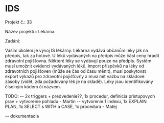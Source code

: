 # IDS

Projekt č.: 33

Název projektu: Lékárna

Zadání:

Vaším úkolem je vývoj IS lékárny. Lékárna vydává občanům léky jak na předpis, tak za hotové. U léků vydávaných na předpis může část ceny hradit zdravotní pojišťovna. Některé léky se vydávají pouze na předpis. Systém musí umožnit evidenci vydávaných léků, import příspěvků na léky od zdravotních pojišťoven (může se čas od času měnit), musí poskytovat export výkazů pro zdravotní pojišťovny a musí mít vazbu na skladové zásoby (vidět, zda požadovaný lék je na skladě). Léky jsou identifikovány číselným kódem či názvem.

TODO:
-- 2x triggers + predvedenie??, 1x procedur, definicia pristupovych prav + vytvorenie pohladu - Martin 
-- vytvorenie 1 indexu, 1x EXPLAIN PLAN, 1x SELECT s WITH a CASE, 1x procedura - Matej

-- dokumentacia    
